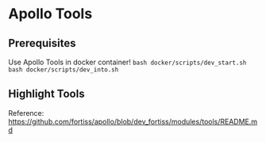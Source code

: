 # Apollo Tools

## Prerequisites
Use Apollo Tools in docker container!
`bash docker/scripts/dev_start.sh`
`bash docker/scripts/dev_into.sh`

## Highlight Tools
Reference: https://github.com/fortiss/apollo/blob/dev_fortiss/modules/tools/README.md
